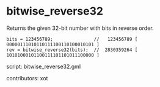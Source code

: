 bitwise_reverse32
=================

Returns the given 32-bit number with bits in reverse order.

    bits = 123456789;               //   123456789 [ 00000111010110111100110100010101 ]
    rev = bitwise_reverse32(bits);  //  2830359264 [ 10101000101100111101101011100000 ]

script: bitwise_reverse32.gml

contributors: xot
